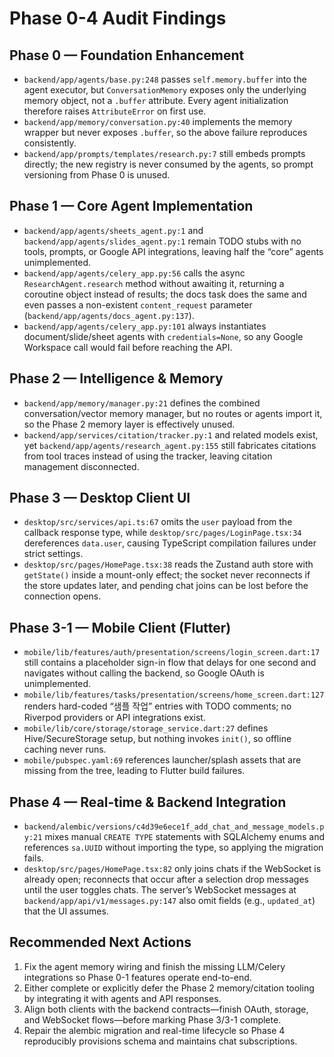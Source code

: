 # Phase 0-4 Audit Findings

## Phase 0 — Foundation Enhancement
- `backend/app/agents/base.py:248` passes `self.memory.buffer` into the agent executor, but `ConversationMemory` exposes only the underlying memory object, not a `.buffer` attribute. Every agent initialization therefore raises `AttributeError` on first use.
- `backend/app/memory/conversation.py:40` implements the memory wrapper but never exposes `.buffer`, so the above failure reproduces consistently.
- `backend/app/prompts/templates/research.py:7` still embeds prompts directly; the new registry is never consumed by the agents, so prompt versioning from Phase 0 is unused.

## Phase 1 — Core Agent Implementation
- `backend/app/agents/sheets_agent.py:1` and `backend/app/agents/slides_agent.py:1` remain TODO stubs with no tools, prompts, or Google API integrations, leaving half the “core” agents unimplemented.
- `backend/app/agents/celery_app.py:56` calls the async `ResearchAgent.research` method without awaiting it, returning a coroutine object instead of results; the docs task does the same and even passes a non-existent `content_request` parameter (`backend/app/agents/docs_agent.py:137`).
- `backend/app/agents/celery_app.py:101` always instantiates document/slide/sheet agents with `credentials=None`, so any Google Workspace call would fail before reaching the API.

## Phase 2 — Intelligence & Memory
- `backend/app/memory/manager.py:21` defines the combined conversation/vector memory manager, but no routes or agents import it, so the Phase 2 memory layer is effectively unused.
- `backend/app/services/citation/tracker.py:1` and related models exist, yet `backend/app/agents/research_agent.py:155` still fabricates citations from tool traces instead of using the tracker, leaving citation management disconnected.

## Phase 3 — Desktop Client UI
- `desktop/src/services/api.ts:67` omits the `user` payload from the callback response type, while `desktop/src/pages/LoginPage.tsx:34` dereferences `data.user`, causing TypeScript compilation failures under strict settings.
- `desktop/src/pages/HomePage.tsx:38` reads the Zustand auth store with `getState()` inside a mount-only effect; the socket never reconnects if the store updates later, and pending chat joins can be lost before the connection opens.

## Phase 3-1 — Mobile Client (Flutter)
- `mobile/lib/features/auth/presentation/screens/login_screen.dart:17` still contains a placeholder sign-in flow that delays for one second and navigates without calling the backend, so Google OAuth is unimplemented.
- `mobile/lib/features/tasks/presentation/screens/home_screen.dart:127` renders hard-coded “샘플 작업” entries with TODO comments; no Riverpod providers or API integrations exist.
- `mobile/lib/core/storage/storage_service.dart:27` defines Hive/SecureStorage setup, but nothing invokes `init()`, so offline caching never runs.
- `mobile/pubspec.yaml:69` references launcher/splash assets that are missing from the tree, leading to Flutter build failures.

## Phase 4 — Real-time & Backend Integration
- `backend/alembic/versions/c4d39e6ece1f_add_chat_and_message_models.py:21` mixes manual `CREATE TYPE` statements with SQLAlchemy enums and references `sa.UUID` without importing the type, so applying the migration fails.
- `desktop/src/pages/HomePage.tsx:82` only joins chats if the WebSocket is already open; reconnects that occur after a selection drop messages until the user toggles chats. The server’s WebSocket messages at `backend/app/api/v1/messages.py:147` also omit fields (e.g., `updated_at`) that the UI assumes.

## Recommended Next Actions
1. Fix the agent memory wiring and finish the missing LLM/Celery integrations so Phase 0-1 features operate end-to-end.
2. Either complete or explicitly defer the Phase 2 memory/citation tooling by integrating it with agents and API responses.
3. Align both clients with the backend contracts—finish OAuth, storage, and WebSocket flows—before marking Phase 3/3-1 complete.
4. Repair the alembic migration and real-time lifecycle so Phase 4 reproducibly provisions schema and maintains chat subscriptions.
